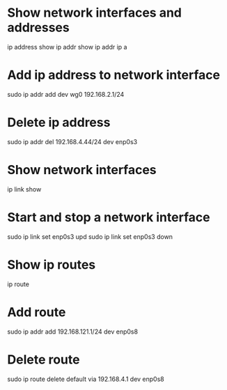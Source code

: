 # Show network interfaces and addresses 
ip address show
ip addr show
ip addr
ip a

# Add ip address to network interface
sudo ip addr add dev wg0 192.168.2.1/24

# Delete ip address
sudo ip addr del 192.168.4.44/24 dev enp0s3

# Show network interfaces
ip link show

# Start and stop a network interface
sudo ip link set enp0s3 upd
sudo ip link set enp0s3 down

# Show ip routes 
ip route

# Add route
sudo ip addr add 192.168.121.1/24 dev enp0s8

# Delete route
sudo ip route delete default via 192.168.4.1 dev enp0s8